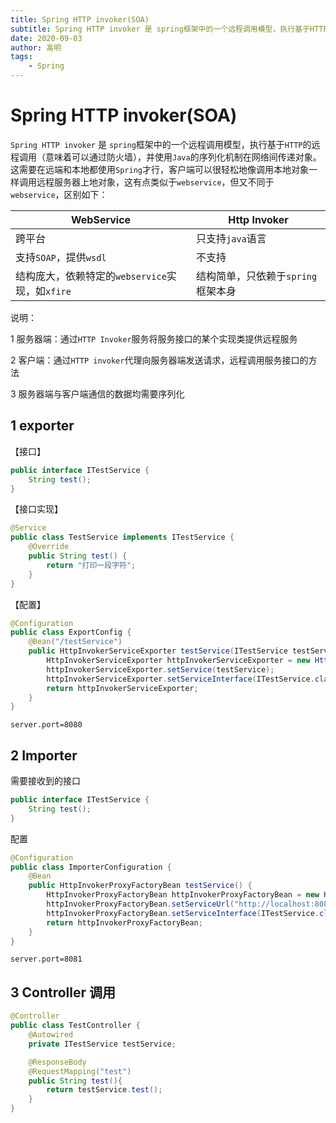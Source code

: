 ```yaml
---
title: Spring HTTP invoker(SOA)
subtitle: Spring HTTP invoker 是 spring框架中的一个远程调用模型，执行基于HTTP的远程调用（意味着可以通过防火墙），并使用Java的序列化机制在网络间传递对象
date: 2020-09-03
author: 高明
tags:
	- Spring
---
```




# Spring HTTP invoker(SOA)

`Spring HTTP invoker` 是 `spring`框架中的一个远程调用模型，执行基于`HTTP`的远程调用（意味着可以通过防火墙），并使用`Java`的序列化机制在网络间传递对象。这需要在远端和本地都使用`Spring`才行，客户端可以很轻松地像调用本地对象一样调用远程服务器上地对象，这有点类似于`webservice`，但又不同于`webservice`，区别如下：

| WebService                                      | Http Invoker                       |
| ----------------------------------------------- | ---------------------------------- |
| 跨平台                                          | 只支持`java`语言                   |
| 支持`SOAP`，提供`wsdl`                          | 不支持                             |
| 结构庞大，依赖特定的`webservice`实现，如`xfire` | 结构简单，只依赖于`spring`框架本身 |

说明：

1 服务器端：通过`HTTP Invoker`服务将服务接口的某个实现类提供远程服务

2 客户端：通过`HTTP invoker`代理向服务器端发送请求，远程调用服务接口的方法

3 服务器端与客户端通信的数据均需要序列化

## 1 exporter

【接口】

```java
public interface ITestService {
    String test();
}
```

【接口实现】

```Java
@Service
public class TestService implements ITestService {
    @Override
    public String test() {
        return "打印一段字符";
    }
}
```

【配置】

```java
@Configuration
public class ExportConfig {
    @Bean("/testService")
    public HttpInvokerServiceExporter testService(ITestService testService) {
        HttpInvokerServiceExporter httpInvokerServiceExporter = new HttpInvokerServiceExporter();
        httpInvokerServiceExporter.setService(testService);
        httpInvokerServiceExporter.setServiceInterface(ITestService.class);
        return httpInvokerServiceExporter;
    }
}
```

```
server.port=8080
```

## 2 Importer

需要接收到的接口

```java
public interface ITestService {
    String test();
}
```

配置

```java
@Configuration
public class ImporterConfiguration {
    @Bean
    public HttpInvokerProxyFactoryBean testService() {
        HttpInvokerProxyFactoryBean httpInvokerProxyFactoryBean = new HttpInvokerProxyFactoryBean();
        httpInvokerProxyFactoryBean.setServiceUrl("http://localhost:8080/testService");
        httpInvokerProxyFactoryBean.setServiceInterface(ITestService.class);
        return httpInvokerProxyFactoryBean;
    }
}
```

```
server.port=8081
```



## 3 Controller 调用

```java
@Controller
public class TestController {
    @Autowired
    private ITestService testService;

    @ResponseBody
    @RequestMapping("test")
    public String test(){
        return testService.test();
    }
}
```

